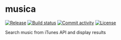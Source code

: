 # musica

[![Release](https://img.shields.io/github/v/release/udaycruise2903/musica)](https://img.shields.io/github/v/release/udaycruise2903/musica)
[![Build status](https://img.shields.io/github/actions/workflow/status/udaycruise2903/musica/main.yml?branch=main)](https://github.com/udaycruise2903/musica/actions/workflows/main.yml?query=branch%3Amain)
[![Commit activity](https://img.shields.io/github/commit-activity/m/udaycruise2903/musica)](https://img.shields.io/github/commit-activity/m/udaycruise2903/musica)
[![License](https://img.shields.io/github/license/udaycruise2903/musica)](https://img.shields.io/github/license/udaycruise2903/musica)

Search music from iTunes API and display results